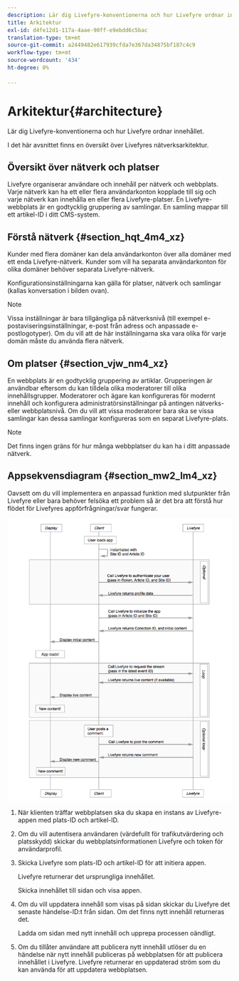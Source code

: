 ```yaml
---
description: Lär dig Livefyre-konventionerna och hur Livefyre ordnar innehållet.
title: Arkitektur
exl-id: d4fe12d1-117a-4aae-90ff-e9ebdd6c5bac
translation-type: tm+mt
source-git-commit: a2449482e617939cfda7e367da34875bf187c4c9
workflow-type: tm+mt
source-wordcount: '434'
ht-degree: 0%

---
```


# Arkitektur{#architecture}

Lär dig Livefyre-konventionerna och hur Livefyre ordnar innehållet.

I det här avsnittet finns en översikt över Livefyres nätverksarkitektur.

## Översikt över nätverk och platser

Livefyre organiserar användare och innehåll per nätverk och webbplats. Varje nätverk kan ha ett eller flera användarkonton kopplade till sig och varje nätverk kan innehålla en eller flera Livefyre-platser. En Livefyre-webbplats är en godtycklig gruppering av samlingar. En samling mappar till ett artikel-ID i ditt CMS-system.

## Förstå nätverk {#section_hqt_4m4_xz}

Kunder med flera domäner kan dela användarkonton över alla domäner med ett enda Livefyre-nätverk. Kunder som vill ha separata användarkonton för olika domäner behöver separata Livefyre-nätverk.

Konfigurationsinställningarna kan gälla för platser, nätverk och samlingar (kallas konversation i bilden ovan).

>[!NOTE]
>
>Vissa inställningar är bara tillgängliga på nätverksnivå (till exempel e-postaviseringsinställningar, e-post från adress och anpassade e-postlogotyper). Om du vill att de här inställningarna ska vara olika för varje domän måste du använda flera nätverk.

## Om platser {#section_vjw_nm4_xz}

En webbplats är en godtycklig gruppering av artiklar. Grupperingen är användbar eftersom du kan tilldela olika moderatorer till olika innehållsgrupper. Moderatorer och ägare kan konfigureras för modernt innehåll och konfigurera administratörsinställningar på antingen nätverks- eller webbplatsnivå. Om du vill att vissa moderatorer bara ska se vissa samlingar kan dessa samlingar konfigureras som en separat Livefyre-plats.

>[!NOTE]
>
>Det finns ingen gräns för hur många webbplatser du kan ha i ditt anpassade nätverk.

## Appsekvensdiagram {#section_mw2_lm4_xz}

Oavsett om du vill implementera en anpassad funktion med slutpunkter från Livefyre eller bara behöver felsöka ett problem så är det bra att förstå hur flödet för Livefyres appförfrågningar/svar fungerar.

![](assets/appsequencediagram.png)

1. När klienten träffar webbplatsen ska du skapa en instans av Livefyre-appen med plats-ID och artikel-ID.
1. Om du vill autentisera användaren (värdefullt för trafikutvärdering och platsskydd) skickar du webbplatsinformationen Livefyre och token för användarprofil.
1. Skicka Livefyre som plats-ID och artikel-ID för att initiera appen.

   Livefyre returnerar det ursprungliga innehållet.

   Skicka innehållet till sidan och visa appen.

1. Om du vill uppdatera innehåll som visas på sidan skickar du Livefyre det senaste händelse-ID:t från sidan. Om det finns nytt innehåll returneras det.

   Ladda om sidan med nytt innehåll och upprepa processen oändligt.

1. Om du tillåter användare att publicera nytt innehåll utlöser du en händelse när nytt innehåll publiceras på webbplatsen för att publicera innehållet i Livefyre. Livefyre returnerar en uppdaterad ström som du kan använda för att uppdatera webbplatsen.
